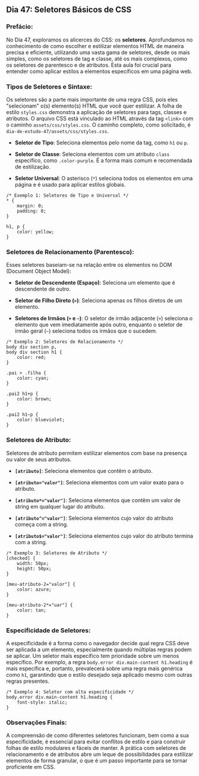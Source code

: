 ## Dia 47: Seletores Básicos de CSS

### Prefácio:

No Dia 47, exploramos os alicerces do CSS: os **seletores**. Aprofundamos no conhecimento de como escolher e estilizar elementos HTML de maneira precisa e eficiente, utilizando uma vasta gama de seletores, desde os mais simples, como os seletores de tag e classe, até os mais complexos, como os seletores de parentesco e de atributos. Esta aula foi crucial para entender como aplicar estilos a elementos específicos em uma página web.

### Tipos de Seletores e Sintaxe:

Os seletores são a parte mais importante de uma regra CSS, pois eles "selecionam" o(s) elemento(s) HTML que você quer estilizar. A folha de estilo ``styles.css`` demonstra a aplicação de seletores para tags, classes e atributos. O arquivo CSS está vinculado ao HTML através da tag ``<link>`` com o caminho ``assets/css/styles.css``. O caminho completo, como solicitado, é ``dia-de-estudo-47/assets/css/styles.css``.

- **Seletor de Tipo**: Seleciona elementos pelo nome da tag, como ``h1`` ou ``p``.

- **Seletor de Classe**: Seleciona elementos com um atributo ``class`` específico, como ``.color-purple``. É a forma mais comum e recomendada de estilização.

- **Seletor Universal**: O asterisco (``*``) seleciona todos os elementos em uma página e é usado para aplicar estilos globais.

````
/* Exemplo 1: Seletores de Tipo e Universal */
* {
    margin: 0;
    padding: 0;
}

h1, p {
    color: yellow;
}
````

### Seletores de Relacionamento (Parentesco):

Esses seletores baseiam-se na relação entre os elementos no DOM (Document Object Model):

- **Seletor de Descendente (Espaço)**: Seleciona um elemento que é descendente de outro.

- **Seletor de Filho Direto (``>``)**: Seleciona apenas os filhos diretos de um elemento.

- **Seletores de Irmãos (``+`` e ``~``)**: O seletor de irmão adjacente (``+``) seleciona o elemento que vem imediatamente após outro, enquanto o seletor de irmão geral (``~``) seleciona todos os irmãos que o sucedem.

````
/* Exemplo 2: Seletores de Relacionamento */
body div section p,
body div section h1 {
    color: red;
}

.pai > .filha {
    color: cyan;
}

.pai2 h1+p {
    color: brown;
}

.pai2 h1~p {
    color: blueviolet;
}
````

### Seletores de Atributo:

Seletores de atributo permitem estilizar elementos com base na presença ou valor de seus atributos.

- **``[atributo]``**: Seleciona elementos que contêm o atributo.

- **``[atributo="valor"]``**: Seleciona elementos com um valor exato para o atributo.

- **``[atributo*="valor"]``**: Seleciona elementos que contêm um valor de string em qualquer lugar do atributo.

- **``[atributo^="valor"]``**: Seleciona elementos cujo valor do atributo começa com a string.

- **``[atributo$="valor"]``**: Seleciona elementos cujo valor do atributo termina com a string.

````
/* Exemplo 3: Seletores de Atributo */
[checked] {
    width: 50px;
    height: 50px;
}

[meu-atributo-2="valor"] {
    color: azure;
}

[meu-atributo-2*="uar"] {
    color: tan;
}
````

### Especificidade de Seletores:

A especificidade é a forma como o navegador decide qual regra CSS deve ser aplicada a um elemento, especialmente quando múltiplas regras podem se aplicar. Um seletor mais específico tem prioridade sobre um menos específico. Por exemplo, a regra ``body.error div.main-content h1.heading`` é mais específica e, portanto, prevalecerá sobre uma regra mais genérica como ``h1``, garantindo que o estilo desejado seja aplicado mesmo com outras regras presentes.

````
/* Exemplo 4: Seletor com alta especificidade */
body.error div.main-content h1.heading {
    font-style: italic;
}
````

### Observações Finais:

A compreensão de como diferentes seletores funcionam, bem como a sua especificidade, é essencial para evitar conflitos de estilo e para construir folhas de estilo modulares e fáceis de manter. A prática com seletores de relacionamento e de atributos abre um leque de possibilidades para estilizar elementos de forma granular, o que é um passo importante para se tornar proficiente em CSS.